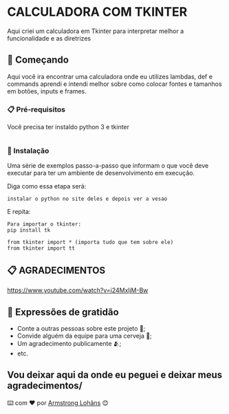 # CALCULADORA COM TKINTER

Aqui criei um calculadora em Tkinter para interpretar melhor a funcionalidade e as diretrizes 

## 🚀 Começando

Aqui você ira encontrar uma calculadora onde eu utilizes lambdas, def e commands aprendi e intendi melhor sobre como colocar fontes e tamanhos em botões, inputs e frames.

### 📋 Pré-requisitos

Você precisa ter instaldo python 3 e tkinter

```
```

### 🔧 Instalação

Uma série de exemplos passo-a-passo que informam o que você deve executar para ter um ambiente de desenvolvimento em execução.

Diga como essa etapa será:

```
instalar o python no site deles e depois ver a vesao
```

E repita:

```
Para importar o tkinter:
pip install tk

from tkinter import * (importa tudo que tem sobre ele)
from tkinter import tt
```
## 📋  AGRADECIMENTOS
https://www.youtube.com/watch?v=i24MxljM-Bw


## 🎁 Expressões de gratidão

* Conte a outras pessoas sobre este projeto 📢;
* Convide alguém da equipe para uma cerveja 🍺;
* Um agradecimento publicamente 🫂;
* etc.

Vou deixar aqui da onde eu peguei e deixar meus agradecimentos\/
---
⌨️ com ❤️ por [Armstrong Lohãns](https://gist.github.com/lohhans) 😊
